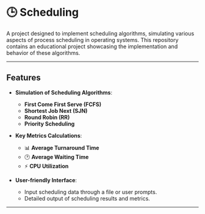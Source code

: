 # 🕒 Scheduling

A project designed to implement scheduling algorithms, simulating various aspects of process scheduling in operating systems. This repository contains an educational project showcasing the implementation and behavior of these algorithms.

---

## Features

- **Simulation of Scheduling Algorithms**:
  - **First Come First Serve (FCFS)**
  - **Shortest Job Next (SJN)**
  - **Round Robin (RR)**
  - **Priority Scheduling**

- **Key Metrics Calculations**:
  - 📊 **Average Turnaround Time**
  - 🕑 **Average Waiting Time**
  - ⚡ **CPU Utilization**

- **User-friendly Interface**:
  - Input scheduling data through a file or user prompts.
  - Detailed output of scheduling results and metrics.

---
